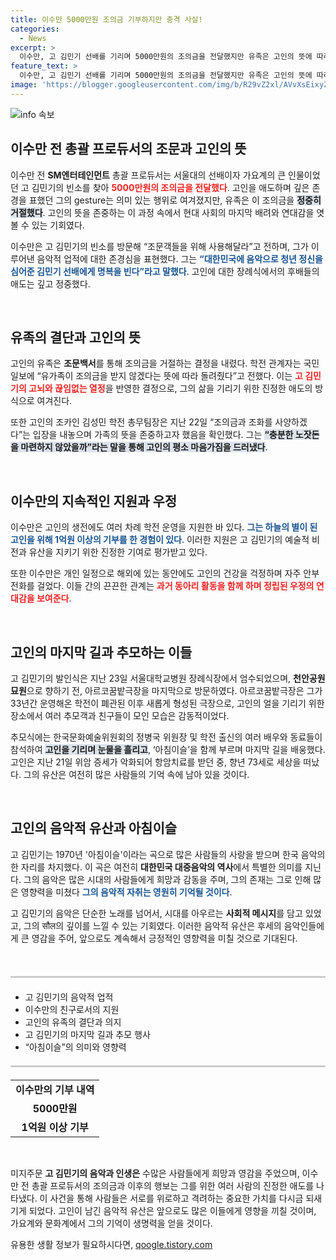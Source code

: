 ```yaml
---
title: 이수만 5000만원 조의금 기부하지만 충격 사실!
categories:
  - News
excerpt: >
  이수만, 고 김민기 선배를 기리며 5000만원의 조의금을 전달했지만 유족은 고인의 뜻에 따라 이를 거절했다. 어떤 이유로 조의금이 돌려졌을까? 숨겨진 뒷이야기가 궁금하다!
feature_text: >
  이수만, 고 김민기 선배를 기리며 5000만원의 조의금을 전달했지만 유족은 고인의 뜻에 따라 이를 거절했다. 어떤 이유로 조의금이 돌려졌을까? 숨겨진 뒷이야기가 궁금하다!
image: 'https://blogger.googleusercontent.com/img/b/R29vZ2xl/AVvXsEixyZcFfHzMRdzZMjFBmAUKJYCLCGyLL1o632UiGVXcaFdKo_bkvkuCioo0uUKlGfBVcT3P84aROyZIXSBEx3Aw5nCQ3pTgDom1WDC4m8eifvWiAmWEEVb4x6G_l8C0QH225ldMjyaFvpxGEBGNO37VmDTDMHGhJPq73UglMfDca1-0aw/s1600/blogspot.png'
---
```


<p><img src="https://blogger.googleusercontent.com/img/b/R29vZ2xl/AVvXsEixyZcFfHzMRdzZMjFBmAUKJYCLCGyLL1o632UiGVXcaFdKo_bkvkuCioo0uUKlGfBVcT3P84aROyZIXSBEx3Aw5nCQ3pTgDom1WDC4m8eifvWiAmWEEVb4x6G_l8C0QH225ldMjyaFvpxGEBGNO37VmDTDMHGhJPq73UglMfDca1-0aw/s1600/blogspot.png" alt="info 속보" /></p>

<h2 data-ke-size="size26">이수만 전 총괄 프로듀서의 조문과 고인의 뜻</h2>

<p data-ke-size="size16">이수만 전 <b>SM엔터테인먼트</b> 총괄 프로듀서는 서울대의 선배이자 가요계의 큰 인물이었던 고 김민기의 빈소를 찾아 <b><span style="color: #ee2323;">5000만원의 조의금을 전달했다</span></b>. 고인을 애도하며 깊은 존경을 표했던 그의 gesture는 의미 있는 행위로 여겨졌지만, 유족은 이 조의금을 <b><span style="background-color: #21538527;">정중히 거절했다</span></b>. 고인의 뜻을 존중하는 이 과정 속에서 현대 사회의 마지막 배려와 연대감을 엿볼 수 있는 기회였다.</p>

<p data-ke-size="size16">이수만은 고 김민기의 빈소를 방문해 “조문객들을 위해 사용해달라”고 전하며, 그가 이루어낸 음악적 업적에 대한 존경심을 표현했다. 그는 <b><span style="color: #1a5490;">“대한민국에 음악으로 청년 정신을 심어준 김민기 선배에게 명복을 빈다”라고 말했다</span></b>. 고인에 대한 장례식에서의 후배들의 애도는 깊고 정중했다.</p>

<p data-ke-size="size16">&nbsp;</p>

<h2 data-ke-size="size26">유족의 결단과 고인의 뜻</h2>

<p data-ke-size="size16">고인의 유족은 <b>조문백서</b>를 통해 조의금을 거절하는 결정을 내렸다. 학전 관계자는 국민일보에 “유가족이 조의금을 받지 않겠다는 뜻에 따라 돌려줬다”고 전했다. 이는 <b><span style="color: #ee2323;">고 김민기의 고뇌와 끊임없는 열정</span></b>을 반영한 결정으로, 그의 삶을 기리기 위한 진정한 애도의 방식으로 여겨진다.</p>

<p data-ke-size="size16">또한 고인의 조카인 김성민 학전 총무팀장은 지난 22일 “조의금과 조화를 사양하겠다”는 입장을 내놓으며 가족의 뜻을 존중하고자 했음을 확인했다. 그는 <b><span style="background-color: #21538527;">“충분한 노잣돈을 마련하지 않았을까”라는 말을 통해 고인의 평소 마음가짐을 드러냈다</span></b>.</p>

<p data-ke-size="size16">&nbsp;</p>

<h2 data-ke-size="size26">이수만의 지속적인 지원과 우정</h2>

<p data-ke-size="size16">이수만은 고인의 생전에도 여러 차례 학전 운영을 지원한 바 있다. <b><span style="color: #1a5490;">그는 하늘의 별이 된 고인을 위해 1억원 이상의 기부를 한 경험이 있다</span></b>. 이러한 지원은 고 김민기의 예술적 비전과 유산을 지키기 위한 진정한 기여로 평가받고 있다.</p>

<p data-ke-size="size16">또한 이수만은 개인 일정으로 해외에 있는 동안에도 고인의 건강을 걱정하며 자주 안부 전화를 걸었다. 이들 간의 끈끈한 관계는 <b><span style="color: #ee2323;">과거 동아리 활동을 함께 하며 정립된 우정의 연대감을 보여준다</span></b>.</p>

<p data-ke-size="size16">&nbsp;</p>

<h2 data-ke-size="size26">고인의 마지막 길과 추모하는 이들</h2>

<p data-ke-size="size16">고 김민기의 발인식은 지난 23일 서울대학교병원 장례식장에서 엄수되었으며, <b>천안공원묘원</b>으로 향하기 전, 아르코꿈밭극장을 마지막으로 방문하였다. 아르코꿈밭극장은 그가 33년간 운영해온 학전이 폐관된 이후 새롭게 형성된 극장으로, 고인의 얼을 기리기 위한 장소에서 여러 추모객과 친구들이 모인 모습은 감동적이었다.</p>

<p data-ke-size="size16">추모식에는 한국문화예술위원회의 정병국 위원장 및 학전 출신의 여러 배우와 동료들이 참석하여 <b><span style="background-color: #21538527;">고인을 기리며 눈물을 흘리고</span></b>, ‘아침이슬’을 함께 부르며 마지막 길을 배웅했다. 고인은 지난 21일 위암 증세가 악화되어 항암치료를 받던 중, 향년 73세로 세상을 떠났다. 그의 유산은 여전히 많은 사람들의 기억 속에 남아 있을 것이다.</p>

<p data-ke-size="size16">&nbsp;</p>

<h2 data-ke-size="size26">고인의 음악적 유산과 아침이슬</h2>

<p data-ke-size="size16">고 김민기는 1970년 '아침이슬'이라는 곡으로 많은 사람들의 사랑을 받으며 한국 음악의 한 자리를 차지했다. 이 곡은 여전히 <b>대한민국 대중음악의 역사</b>에서 특별한 의미를 지닌다. 그의 음악은 많은 시대의 사람들에게 희망과 감동을 주며, 그의 존재는 그로 인해 많은 영향력을 미쳤다 <b><span style="color: #1a5490;">그의 음악적 자취는 영원히 기억될 것이다</span></b>.</p>

<p data-ke-size="size16">고 김민기의 음악은 단순한 노래를 넘어서, 시대를 아우르는 <b>사회적 메시지</b>를 담고 있었고, 그의 सौल의 깊이를 느낄 수 있는 기회였다. 이러한 음악적 유산은 후세의 음악인들에게 큰 영감을 주어, 앞으로도 계속해서 긍정적인 영향력을 미칠 것으로 기대된다.</p>

<p data-ke-size="size16">&nbsp;</p> 

<hr style="height: 3px; border: none; background-color: #ccc; margin: 20px 0;"/>

<ul>
  <li>고 김민기의 음악적 업적</li>
  <li>이수만의 친구로서의 지원</li>
  <li>고인의 유족의 결단과 의지</li>
  <li>고 김민기의 마지막 길과 추모 행사</li>
  <li>“아침이슬”의 의미와 영향력</li>
</ul>

<hr style="height: 3px; border: none; background-color: #ccc; margin: 20px 0;"/>

<table style="width: 100%;">
  <tr>
    <td style="text-align: center; height: 17px;"><b>이수만의 기부 내역</b></td>
  </tr>
  <tr>
    <td style="text-align: center; height: 17px;"><b>5000만원</b></td>
  </tr>
  <tr>
    <td style="text-align: center; height: 17px;"><b>1억원 이상 기부</b></td>
  </tr>
</table>

<p data-ke-size="size16">&nbsp;</p>

<p data-ke-size="size16">&#xBBF8;&#xC9C0;&#xC8FC;&#xBB38; <b>고 김민기의 음악과 인생은</b> 수많은 사람들에게 희망과 영감을 주었으며, 이수만 전 총괄 프로듀서의 조의금과 이후의 행보는 그를 위한 여러 사람의 진정한 애도를 나타냈다. 이 사건을 통해 사람들은 서로를 위로하고 격려하는 중요한 가치를 다시금 되새기게 되었다. 고인이 남긴 음악적 유산은 앞으로도 많은 이들에게 영향을 끼칠 것이며, 가요계와 문화계에서 그의 기억이 생명력을 얻을 것이다.</p>
유용한 생활 정보가 필요하시다면, <a href="https://qoogle.tistory.com" rel="dofollow">qoogle.tistory.com</a>


